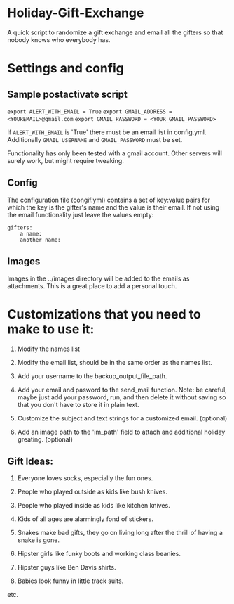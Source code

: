 # Holiday-Gift-Exchange
A quick script to randomize a gift exchange and email all the gifters so that nobody knows who everybody has.

# Settings and config 

## Sample postactivate script

`export ALERT_WITH_EMAIL = True`
`export GMAIL_ADDRESS = <YOUREMAIL>@gmail.com`
`export GMAIL_PASSWORD = <YOUR_GMAIL_PASSWORD>`

If `ALERT_WITH_EMAIL` is 'True' there must be an email list in 
config.yml.  Additionally `GMAIL_USERNAME` and `GMAIL_PASSWORD`
must be set.

Functionality has only been tested with a gmail account.  Other
servers will surely work, but might require tweaking.

## Config
The configuration file (congif.yml) contains a set of key:value
pairs for which the key is the gifter's name and the value
is their email.  If not using the email functionality just leave
the values empty:

    gifters:
        a name:
        another name:

## Images
Images in the ../images directory will be added to the emails
as attachments.  This is a great place to add a personal touch.

# Customizations that you need to make to use it:

1. Modify the names list

2. Modify the email list, should be in the same order as the names list.

3. Add your username to the backup_output_file_path.

4. Add your email and pasword to the send_mail function.  Note: be careful, maybe just add your password, run, and then delete it without saving so that you don't have to store it in plain text.

5. Customize the subject and text strings for a customized email. (optional)

6. Add an image path to the 'im_path' field to attach and additional holiday greating. (optional) 

## Gift Ideas:

1. Everyone loves socks, especially the fun ones.

2. People who played outside as kids like bush knives.

3. People who played inside as kids like kitchen knives.

4. Kids of all ages are alarmingly fond of stickers.

5. Snakes make bad gifts, they go on living long after the thrill of having a snake is gone. 

6. Hipster girls like funky boots and working class beanies.

7. Hipster guys like Ben Davis shirts.

8. Babies look funny in little track suits.

etc.